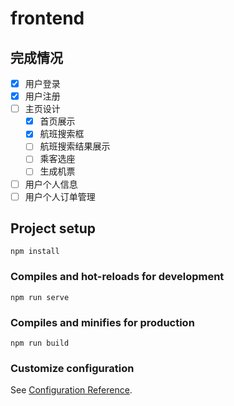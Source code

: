 # frontend

## 完成情况

- [x] 用户登录
- [x] 用户注册
- [ ] 主页设计
  - [x] 首页展示
  - [x] 航班搜索框
  - [ ] 航班搜索结果展示
  - [ ] 乘客选座
  - [ ] 生成机票
- [ ] 用户个人信息
- [ ] 用户个人订单管理

## Project setup
```
npm install
```

### Compiles and hot-reloads for development
```
npm run serve
```

### Compiles and minifies for production
```
npm run build
```

### Customize configuration
See [Configuration Reference](https://cli.vuejs.org/config/).
